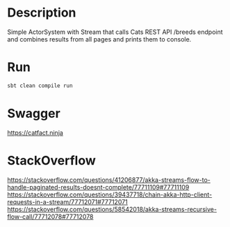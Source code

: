 # Description
Simple ActorSystem with Stream that calls Cats REST API /breeds endpoint and combines results from all pages and prints them to console.

# Run

```bash
sbt clean compile run
```

# Swagger
https://catfact.ninja

# StackOverflow
https://stackoverflow.com/questions/41206877/akka-streams-flow-to-handle-paginated-results-doesnt-complete/77711109#77711109
https://stackoverflow.com/questions/39437718/chain-akka-http-client-requests-in-a-stream/77712071#77712071
https://stackoverflow.com/questions/58542018/akka-streams-recursive-flow-call/77712078#77712078
